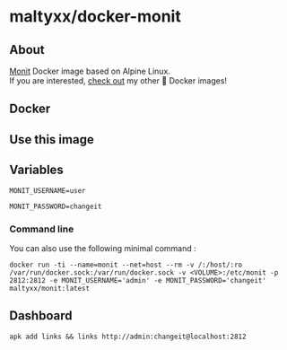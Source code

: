 # maltyxx/docker-monit

## About

[Monit](https://mmonit.com/monit/) Docker image based on Alpine Linux.<br />
If you are interested, [check out](https://hub.docker.com/r/maltyxx/) my other 🐳 Docker images!

## Docker

## Use this image


## Variables

```
MONIT_USERNAME=user
``` 

```
MONIT_PASSWORD=changeit
```

### Command line

You can also use the following minimal command :

```
docker run -ti --name=monit --net=host --rm -v /:/host/:ro /var/run/docker.sock:/var/run/docker.sock -v <VOLUME>:/etc/monit -p 2812:2812 -e MONIT_USERNAME='admin' -e MONIT_PASSWORD='changeit' maltyxx/monit:latest
```

## Dashboard

```
apk add links && links http://admin:changeit@localhost:2812
```
